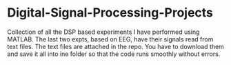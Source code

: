 # Digital-Signal-Processing-Projects

Collection of all the DSP based experiments I have performed using MATLAB. 
The last two expts, based on EEG, have their signals read from text files. The text files
are attached in the repo. You have to download them and save it all into ine folder so 
that the code runs smoothly without errors.
